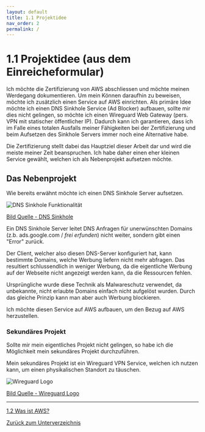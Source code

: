 ```yaml
---
layout: default
title: 1.1 Projektidee
nav_order: 2
permalink: /
---
```


# 1.1 Projektidee (aus dem Einreicheformular)

Ich möchte die Zertifizierung von AWS abschliessen und möchte meinen Werdegang dokumentieren. Um mein Können daraufhin zu beweisen, möchte ich zusätzlich einen Service auf AWS einrichten. Als primäre Idee möchte ich einen DNS Sinkhole Service (Ad Blocker) aufbauen, sollte mir dies nicht gelingen, so möchte ich einen Wireguard Web Gateway (pers. VPN mit statischer öffentlicher IP). Dadurch kann ich garantieren, dass ich im Falle eines totalen Ausfalls meiner Fähigkeiten bei der Zertifizierung und beim Aufsetzen des Sinkhole Servers immer noch eine Alternative habe.

Die Zertifizierung stellt dabei das Hauptziel dieser Arbeit dar und wird die meiste meiner Zeit beanspruchen. Ich habe daher einen eher kleinen Service gewählt, welchen ich als Nebenprojekt aufsetzen möchte.

## Das Nebenprojekt

Wie bereits erwähnt möchte ich einen DNS Sinkhole Server aufsetzen.

![DNS Sinkhole Funktionalität](../Ressourcen/Bilder/nebenprojekt/what-is-a-DNS-sinkhole.jpg)

[Bild Quelle - DNS Sinkhole](../Anhang/quellen.md#dns-sinkhole)

Ein DNS Sinkhole Server leitet DNS Anfragen für unerwünschten Domains (z.b. ads.google.com / *frei erfunden*) nicht weiter, sondern gibt einen "Error" zurück.

Der Client, welcher also diesen DNS-Server konfiguriert hat, kann bestimmte Domains, welche Werbung liefern nicht mehr abfragen. Das resultiert schlussendlich in weniger Werbung, da die eigentliche Werbung auf der Webseite nicht angezeigt werden kann, da die Ressourcen fehlen.

Ursprüngliche wurde diese Technik als Malwareschutz verwendet, da unbekannte, nicht erlaubte Domains einfach nicht aufgelöst wurden. Durch das gleiche Prinzip kann man aber auch Werbung blockieren.

Ich möchte diesen Service auf AWS aufbauen, um den Bezug auf AWS herzustellen.

### Sekundäres Projekt

Sollte mir mein eigentliches Projekt nicht gelingen, so habe ich die Möglichkeit mein sekundäres Projekt durchzuführen.

Mein sekundäres Projekt ist ein Wireguard VPN Service, welchen ich nutzen kann, um einen physikalischen Standort zu täuschen.

![Wireguard Logo](../Ressourcen/Bilder/wireguard/wireguard_logo.jpg)

[Bild Quelle -  Wireguard Logo](../Anhang/quellen.md#wireguard-logo)

-----

[1.2 Was ist AWS?](./was_ist_aws.md)

[Zurück zum Unterverzeichnis](./README.md)
